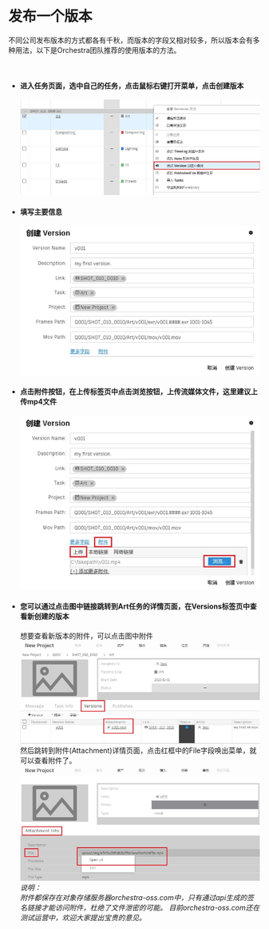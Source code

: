 # 发布一个版本

不同公司发布版本的方式都各有千秋，而版本的字段又相对较多，所以版本会有多种用法，以下是Orchestra团队推荐的使用版本的方法。

<br />  

-   #### 进入任务页面，选中自己的任务，点击鼠标右键打开菜单，点击创建版本
    ![创建版本](images/version/1.jpg)

-   #### 填写主要信息
    ![填写表单](images/version/2.jpg)

-   #### 点击附件按钮，在上传标签页中点击浏览按钮，上传流媒体文件，这里建议上传mp4文件
    ![上传MP4文件](images/version/3.jpg)

-   #### 您可以通过点击图中链接跳转到Art任务的详情页面，在Versions标签页中查看新创建的版本  
    想要查看新版本的附件，可以点击图中附件  
    ![查看附件](images/version/4.jpg)  
    然后跳转到附件(Attachment)详情页面，点击红框中的File字段唤出菜单，就可以查看附件了。  
    ![查看附件](images/version/5.jpg)  
    *说明：*   
    *附件都保存在对象存储服务器orchestra-oss.com中，只有通过api生成的签名链接才能访问附件，杜绝了文件泄密的可能。*
    *目前orchestra-oss.com还在测试运营中，欢迎大家提出宝贵的意见。*